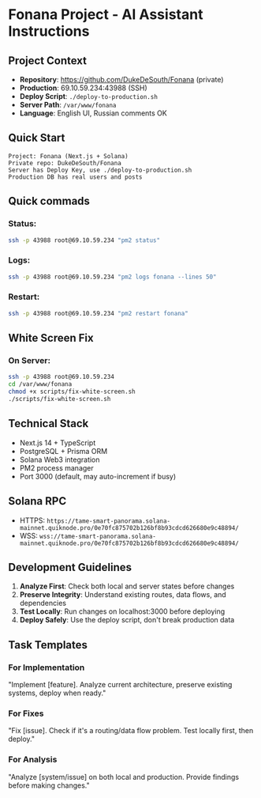 # Fonana Project - AI Assistant Instructions

## Project Context
- **Repository**: https://github.com/DukeDeSouth/Fonana (private)
- **Production**: 69.10.59.234:43988 (SSH)
- **Deploy Script**: `./deploy-to-production.sh`
- **Server Path**: `/var/www/fonana`
- **Language**: English UI, Russian comments OK

## Quick Start
```
Project: Fonana (Next.js + Solana)
Private repo: DukeDeSouth/Fonana
Server has Deploy Key, use ./deploy-to-production.sh
Production DB has real users and posts
```

## Quick commads

### Status:
```bash
ssh -p 43988 root@69.10.59.234 "pm2 status"
```

### Logs:
```bash
ssh -p 43988 root@69.10.59.234 "pm2 logs fonana --lines 50"
```

### Restart:
```bash
ssh -p 43988 root@69.10.59.234 "pm2 restart fonana"
```

## White Screen Fix

### On Server:
```bash
ssh -p 43988 root@69.10.59.234
cd /var/www/fonana
chmod +x scripts/fix-white-screen.sh
./scripts/fix-white-screen.sh
```



## Technical Stack
- Next.js 14 + TypeScript
- PostgreSQL + Prisma ORM
- Solana Web3 integration
- PM2 process manager
- Port 3000 (default, may auto-increment if busy)

## Solana RPC
- HTTPS: `https://tame-smart-panorama.solana-mainnet.quiknode.pro/0e70fc875702b126bf8b93cdcd626680e9c48894/`
- WSS: `wss://tame-smart-panorama.solana-mainnet.quiknode.pro/0e70fc875702b126bf8b93cdcd626680e9c48894/`

## Development Guidelines
1. **Analyze First**: Check both local and server states before changes
2. **Preserve Integrity**: Understand existing routes, data flows, and dependencies
3. **Test Locally**: Run changes on localhost:3000 before deploying
4. **Deploy Safely**: Use the deploy script, don't break production data

## Task Templates

### For Implementation
"Implement [feature]. Analyze current architecture, preserve existing systems, deploy when ready."

### For Fixes
"Fix [issue]. Check if it's a routing/data flow problem. Test locally first, then deploy."

### For Analysis
"Analyze [system/issue] on both local and production. Provide findings before making changes." 